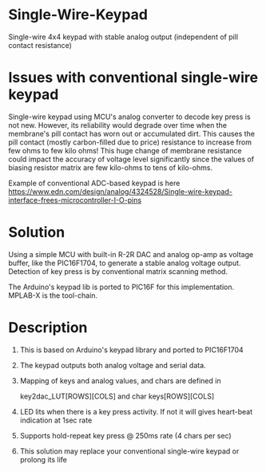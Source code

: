 # Single-Wire-Keypad
Single-wire 4x4 keypad with stable analog output (independent of pill contact resistance)

# Issues with conventional single-wire keypad
Single-wire keypad using MCU's analog converter to decode key press is not new. However, its reliability would degrade over time when the  membrane's pill contact has worn out or accumulated dirt. This causes the pill contact (mostly carbon-filled due to price) resistance to increase from few ohms to few kilo ohms! This huge change of membrane resistance could impact the accuracy of voltage level significantly since the values of biasing resistor matrix are few kilo-ohms to tens of kilo-ohms.

Example of conventional ADC-based keypad is here
https://www.edn.com/design/analog/4324528/Single-wire-keypad-interface-frees-microcontroller-I-O-pins

# Solution
Using a simple MCU with built-in R-2R DAC and analog op-amp as voltage buffer, like the PIC16F1704, to generate a stable analog voltage output. Detection of key press is by conventional matrix scanning method. 

The Arduino's keypad lib is ported to PIC16F for this implementation. MPLAB-X is the tool-chain.

# Description
1. This is based on Arduino's keypad library and ported to PIC16F1704
2. The keypad outputs both analog voltage and serial data.
3. Mapping of keys and analog values, and chars are defined in 
   
   key2dac_LUT[ROWS][COLS] and char keys[ROWS][COLS]
  
4. LED lits when there is a key press activity. If not it will gives heart-beat indication at 1sec rate
5. Supports hold-repeat key press @ 250ms rate (4 chars per sec)
6. This solution may replace your conventional single-wire keypad or prolong its life 
